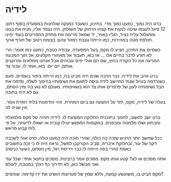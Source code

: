 # לידיה

ברט היה נמוך, כמעט נמוך מדי. בתיכון, כשעבד כמנקה שולחנות במסעדה בסוף רחוב 12 סיגל לעצמו שיטה לנקות את קצהו הרחוק של השולחן. היה נצמד אליו, מניח את בטנו ומתגלגל עליה כציר, רגליו באויר, יד שמאל מרימה את מחזיק התפריטים בעוד ימינו חולפת מטה במהירות, כמו הייתה גונבת רמזור צהוב בצומת רטוב של חורף ארוך.

כשסיים את התיכון, הציע לו מקס, בעל המסעדה, עבודה כטבח, כמעט כמו אומר: הרי לא תגיע לדבר בחיים אלו … אז בוא, תעבור אל מאחורי הקלעים, אל תוך המכונה המניעה את כל הקורה בחוץ, שם הם אולי יפים וגבוהים אבל אנחנו ממלאים ומרוקנים אותם, יום יום. בוא, אמר לו, עבור צד.

ברט אהב את לידיה. כבר הרבה שנים היה מביט בה, כמו הייתה ציפור בשמיים. פעם כשנרדמה בטיול שנתי התיישב לידה וניסה לתאם את נשימותיו בהיפוך לשלה, מדמה את הבל נשיפותיה לענן של פרפרים אותו צד הוא בשאיפותיו. מעולם לא נגע בה ומין הסתם, גם לא היה בתוכה.

בעלה של לידיה, מקס, חזר על ההצעה גם ביום המחרת. זוהי הזדמנות בלתי חוזרת אמר. אין שניה לה. 

ברט ישב לחשוב, להפוך בתוכנית החלוקה המוצעת לו: לידיה תהיה של מקס מלמעלה ומבחוץ ושלו מלמטה ומבפנים. במקומות המפגש יטילו קוביה או ישאלו לדעתה, על פי לוח קבוע מראש. 

ככל שחשב יותר הרגיש שזכה בה כולה, שהרי תוכה היה כמעט כולה, פרט אולי לשכבה דקה של עור, ובחלוקת איבריה, סביב הקורקבן למשל, נראה היה לו כי זכה בחשובים באמת (והרי בפה הייתה לו כבר דריסת רגל, מין הסתם, כשער כניסה)

אתה מסכים או לא? קטע אותו מקס. מסכים אמר ברצינות. מסכים בתנאי אחד: שכל עוד ואני מבשל כאן, לא תדרוך כף רגלך במטבח, לעולם. 

מקס הביט בו, משועשע קמעה, וללא שמץ של פטרונות הושיט את ידו קדימה: שותפים?